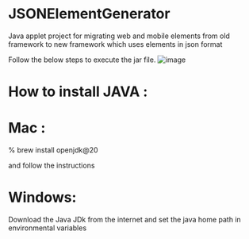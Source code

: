 # JSONElementGenerator
Java applet project for migrating web and mobile elements from old framework to new framework which uses elements in json format

Follow the below steps to execute the jar file.
![image](https://github.com/VigneswaranS92/ProjectConversion/assets/128497790/a4f7e17c-36c0-4ee4-83ee-0aa6e799e029)


# How to install JAVA : 
# Mac : 
  % brew install openjdk@20

  and follow the instructions

# Windows:
  Download the Java JDk from the internet and set the java home path in environmental variables
